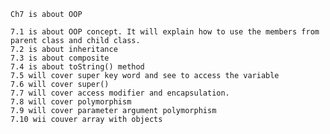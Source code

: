     Ch7 is about OOP

    7.1 is about OOP concept. It will explain how to use the members from parent class and child class.
    7.2 is about inheritance
    7.3 is about composite
    7.4 is about toString() method
    7.5 will cover super key word and see to access the variable
    7.6 will cover super()
    7.7 will cover access modifier and encapsulation.
    7.8 will cover polymorphism
    7.9 will cover parameter argument polymorphism
    7.10 wii couver array with objects

